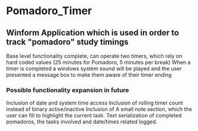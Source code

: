# Pomadoro_Timer
## Winform Application which is used in order to track "pomadoro" study timings
Base level functionality complete, can operate two timers, which rely on hard coded values (25 minutes for Pomadoro, 5 minutes per break)
When a timer is completed a windows system sound will be played and the user presented a message box to make them aware of their timer ending

### Possible functionality expansion in future
Inclusion of date and system time access
Inclusion of rolling timer count instead of binary active/inactive
Inclusion of A small note section, which the user can fill to highlight the current task. 
Text serialization of completed pomadoros, the tasks involved and date/times related logged.
